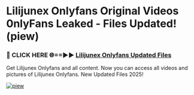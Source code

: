 # Lilijunex Onlyfans Original Videos 0nlyFans Leaked - Files Updated! (piew)

<h3>🔴 CLICK HERE 🌐==►► <a href="https://tinyurl.com/2m67pmp6" rel="nofollow">Lilijunex Onlyfans Updated Files</a></h3>

Get Lilijunex Onlyfans and all content. Now you can access all videos and pictures of Lilijunex Onlyfans. New Updated Files 2025!

[![piew](https://i.imgur.com/H4QAA4z.gif)](https://tinyurl.com/2m67pmp6)